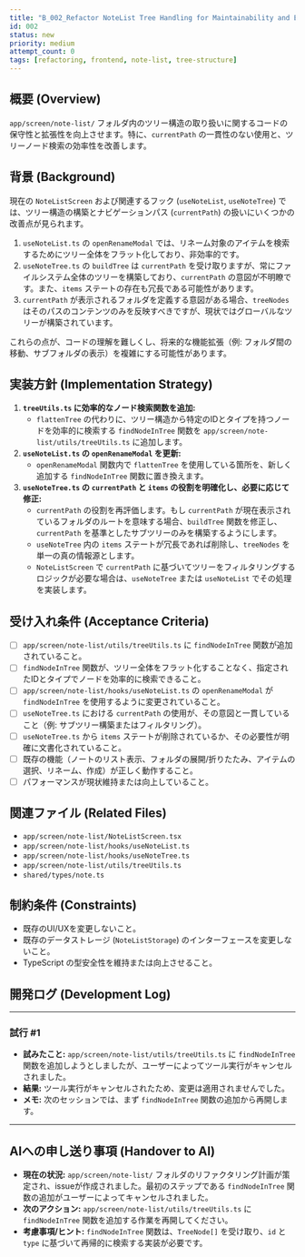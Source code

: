 ```yaml
---
title: "B_002_Refactor NoteList Tree Handling for Maintainability and Extensibility"
id: 002
status: new
priority: medium
attempt_count: 0
tags: [refactoring, frontend, note-list, tree-structure]
---
```


## 概要 (Overview)

`app/screen/note-list/` フォルダ内のツリー構造の取り扱いに関するコードの保守性と拡張性を向上させます。特に、`currentPath` の一貫性のない使用と、ツリーノード検索の効率性を改善します。

## 背景 (Background)

現在の `NoteListScreen` および関連するフック (`useNoteList`, `useNoteTree`) では、ツリー構造の構築とナビゲーションパス (`currentPath`) の扱いにいくつかの改善点が見られます。

1.  `useNoteList.ts` の `openRenameModal` では、リネーム対象のアイテムを検索するためにツリー全体をフラット化しており、非効率的です。
2.  `useNoteTree.ts` の `buildTree` は `currentPath` を受け取りますが、常にファイルシステム全体のツリーを構築しており、`currentPath` の意図が不明瞭です。また、`items` ステートの存在も冗長である可能性があります。
3.  `currentPath` が表示されるフォルダを定義する意図がある場合、`treeNodes` はそのパスのコンテンツのみを反映すべきですが、現状ではグローバルなツリーが構築されています。

これらの点が、コードの理解を難しくし、将来的な機能拡張（例: フォルダ間の移動、サブフォルダの表示）を複雑にする可能性があります。

## 実装方針 (Implementation Strategy)

1.  **`treeUtils.ts` に効率的なノード検索関数を追加:**
    *   `flattenTree` の代わりに、ツリー構造から特定のIDとタイプを持つノードを効率的に検索する `findNodeInTree` 関数を `app/screen/note-list/utils/treeUtils.ts` に追加します。
2.  **`useNoteList.ts` の `openRenameModal` を更新:**
    *   `openRenameModal` 関数内で `flattenTree` を使用している箇所を、新しく追加する `findNodeInTree` 関数に置き換えます。
3.  **`useNoteTree.ts` の `currentPath` と `items` の役割を明確化し、必要に応じて修正:**
    *   `currentPath` の役割を再評価します。もし `currentPath` が現在表示されているフォルダのルートを意味する場合、`buildTree` 関数を修正し、`currentPath` を基準としたサブツリーのみを構築するようにします。
    *   `useNoteTree` 内の `items` ステートが冗長であれば削除し、`treeNodes` を単一の真の情報源とします。
    *   `NoteListScreen` で `currentPath` に基づいてツリーをフィルタリングするロジックが必要な場合は、`useNoteTree` または `useNoteList` でその処理を実装します。

## 受け入れ条件 (Acceptance Criteria)

- [ ] `app/screen/note-list/utils/treeUtils.ts` に `findNodeInTree` 関数が追加されていること。
- [ ] `findNodeInTree` 関数が、ツリー全体をフラット化することなく、指定されたIDとタイプでノードを効率的に検索できること。
- [ ] `app/screen/note-list/hooks/useNoteList.ts` の `openRenameModal` が `findNodeInTree` を使用するように変更されていること。
- [ ] `useNoteTree.ts` における `currentPath` の使用が、その意図と一貫していること（例: サブツリー構築またはフィルタリング）。
- [ ] `useNoteTree.ts` から `items` ステートが削除されているか、その必要性が明確に文書化されていること。
- [ ] 既存の機能（ノートのリスト表示、フォルダの展開/折りたたみ、アイテムの選択、リネーム、作成）が正しく動作すること。
- [ ] パフォーマンスが現状維持または向上していること。

## 関連ファイル (Related Files)

- `app/screen/note-list/NoteListScreen.tsx`
- `app/screen/note-list/hooks/useNoteList.ts`
- `app/screen/note-list/hooks/useNoteTree.ts`
- `app/screen/note-list/utils/treeUtils.ts`
- `shared/types/note.ts`

## 制約条件 (Constraints)

- 既存のUI/UXを変更しないこと。
- 既存のデータストレージ (`NoteListStorage`) のインターフェースを変更しないこと。
- TypeScript の型安全性を維持または向上させること。

## 開発ログ (Development Log)

---
### 試行 #1

- **試みたこと:** `app/screen/note-list/utils/treeUtils.ts` に `findNodeInTree` 関数を追加しようとしましたが、ユーザーによってツール実行がキャンセルされました。
- **結果:** ツール実行がキャンセルされたため、変更は適用されませんでした。
- **メモ:** 次のセッションでは、まず `findNodeInTree` 関数の追加から再開します。

---

## AIへの申し送り事項 (Handover to AI)

- **現在の状況:** `app/screen/note-list/` フォルダのリファクタリング計画が策定され、issueが作成されました。最初のステップである `findNodeInTree` 関数の追加がユーザーによってキャンセルされました。
- **次のアクション:** `app/screen/note-list/utils/treeUtils.ts` に `findNodeInTree` 関数を追加する作業を再開してください。
- **考慮事項/ヒント:** `findNodeInTree` 関数は、`TreeNode[]` を受け取り、`id` と `type` に基づいて再帰的に検索する実装が必要です。
